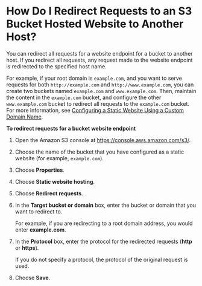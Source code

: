 # How Do I Redirect Requests to an S3 Bucket Hosted Website to Another Host?<a name="redirect-website-requests"></a>

You can redirect all requests for a website endpoint for a bucket to another host\. If you redirect all requests, any request made to the website endpoint is redirected to the specified host name\. 

For example, if your root domain is `example.com`, and you want to serve requests for both `http://example.com` and `http://www.example.com`, you can create two buckets named `example.com` and `www.example.com`\. Then, maintain the content in the `example.com` bucket, and configure the other `www.example.com` bucket to redirect all requests to the `example.com` bucket\. For more information, see [Configuring a Static Website Using a Custom Domain Name](https://docs.aws.amazon.com/AmazonS3/latest/dev/website-hosting-custom-domain-walkthrough.html)\.

**To redirect requests for a bucket website endpoint**

1. Open the Amazon S3 console at [https://console\.aws\.amazon\.com/s3/](https://console.aws.amazon.com/s3/)\.

1. Choose the name of the bucket that you have configured as a static website \(for example, `example.com`\)\.

1. Choose **Properties**\.

1. Choose **Static website hosting**\.

1. Choose **Redirect requests**\. 

1. In the **Target bucket or domain** box, enter the bucket or domain that you want to redirect to\.

   For example, if you are redirecting to a root domain address, you would enter **example\.com**\.

1. In the **Protocol** box, enter the protocol for the redirected requests \(**http** or **https**\)\.

   If you do not specify a protocol, the protocol of the original request is used\.

1. Choose **Save**\.